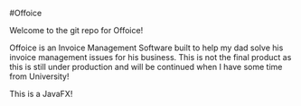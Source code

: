 #Offoice

Welcome to the git repo for Offoice!

Offoice is an Invoice Management Software built to help my dad solve his invoice management issues for his business. This is not the final product as this is still under production and will be continued when I have some time from University!

This is a JavaFX!
